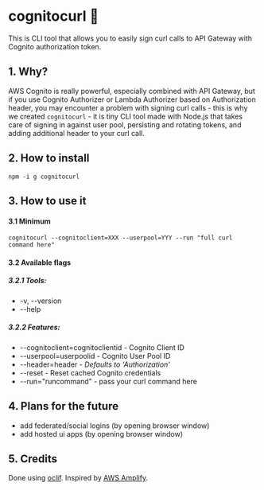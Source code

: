 # cognitocurl 🔏

This is CLI tool that allows you to easily sign curl calls to API Gateway with Cognito authorization token.

## 1. Why?

AWS Cognito is really powerful, especially combined with API Gateway, but if you use Cognito Authorizer or Lambda Authorizer based on Authorization header, you may encounter a problem with signing curl calls - this is why we created `cognitocurl` - it is tiny CLI tool made with Node.js that takes care of signing in against user pool, persisting and rotating tokens, and adding additional header to your curl call.

## 2. How to install

`npm -i g cognitocurl`

## 3. How to use it

#### 3.1 Minimum

`cognitocurl --cognitoclient=XXX --userpool=YYY --run "full curl command here"`

#### 3.2 Available flags

##### 3.2.1 Tools:

- -v, --version
- --help

##### 3.2.2 Features:

- --cognitoclient=cognitoclientid - Cognito Client ID
- --userpool=userpoolid - Cognito User Pool ID
- --header=header - _Defaults to 'Authorization'_
- --reset - Reset cached Cognito credentials
- --run="runcommand" - pass your curl command here

## 4. Plans for the future

- add federated/social logins (by opening browser window)
- add hosted ui apps (by opening browser window)

## 5. Credits

Done using [oclif](https://github.com/oclif/oclif). Inspired by [AWS Amplify](https://github.com/aws-amplify/amplify-js).
